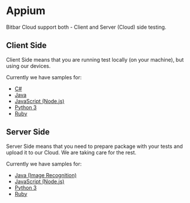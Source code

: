 # Appium

Bitbar Cloud support both - Client and Server (Cloud) side testing.

## Client Side

Client Side means that you are running test locally (on your machine), but using our devices.

Currently we have samples for:

* [C#](client-side/csharp/)
* [Java](client-side/java/)
* [JavaScript (Node.js)](client-side/javascript/)
* [Python 3](client-side/python/)
* [Ruby](client-side/ruby/)

## Server Side

Server Side means that you need to prepare package with your tests and upload it to our Cloud.
We are taking care for the rest.

Currently we have samples for:

* [Java (Image Recognition)](server-side/image-recognition/)
* [JavaScript (Node.js)](server-side/javascript/)
* [Python 3](server-side/python/)
* [Ruby](server-side/ruby/)
